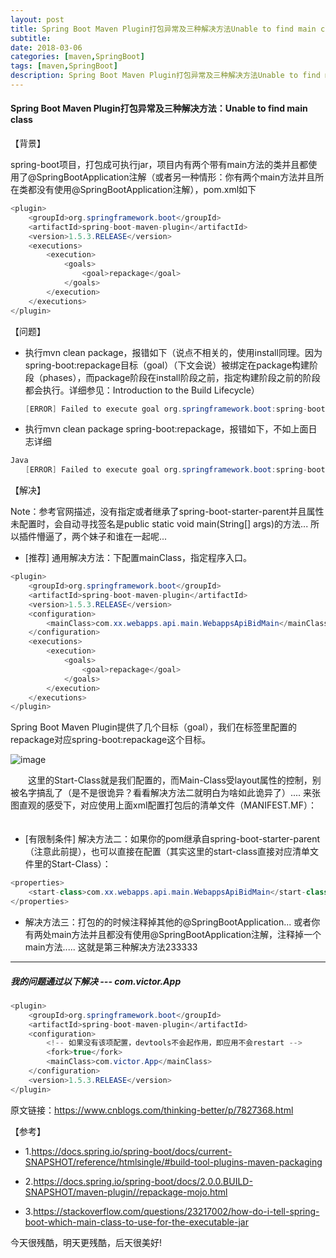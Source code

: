 ```yaml
---
layout: post
title: Spring Boot Maven Plugin打包异常及三种解决方法Unable to find main class
subtitle: 
date: 2018-03-06
categories: [maven,SpringBoot]
tags: [maven,SpringBoot]
description: Spring Boot Maven Plugin打包异常及三种解决方法Unable to find main class。
---
```

#### Spring Boot Maven Plugin打包异常及三种解决方法：Unable to find main class

【背景】

spring-boot项目，打包成可执行jar，项目内有两个带有main方法的类并且都使用了@SpringBootApplication注解（或者另一种情形：你有两个main方法并且所在类都没有使用@SpringBootApplication注解），pom.xml如下

```Java
<plugin>
    <groupId>org.springframework.boot</groupId>
    <artifactId>spring-boot-maven-plugin</artifactId>
    <version>1.5.3.RELEASE</version>
    <executions>
        <execution>
            <goals>
                <goal>repackage</goal>
            </goals>
        </execution>
    </executions>
</plugin>
```


【问题】

- 执行mvn clean package，报错如下（说点不相关的，使用install同理。因为spring-boot:repackage目标（goal）（下文会说）被绑定在package构建阶段（phases），而package阶段在install阶段之前，指定构建阶段之前的阶段都会执行。详细参见：Introduction to the Build Lifecycle）

```Java
　　[ERROR] Failed to execute goal org.springframework.boot:spring-boot-maven-plugin:1.5.3.RELEASE:repackage (default) on project webapps-api-bid: Execution default of goal org.springframework.boot:spring-boot-maven-plugin:1.5.3.RELEASE:repackage failed: Unable to find a single main class from the following candidates [com.xx.api.main.ApiBidMain, com.xx.webapps.api.main.WebappsApiBidMain]

```

- 执行mvn clean package spring-boot:repackage，报错如下，不如上面日志详细

```Java
Java
　　[ERROR] Failed to execute goal org.springframework.boot:spring-boot-maven-plugin:1.5.3.RELEASE:repackage (default) on project webapps-api-bid: Execution default of goal org.springframework.boot:spring-boot-maven-plugin:1.5.3.RELEASE:repackage failed: Unable to find main class
```

【解决】

Note：参考官网描述，没有指定<mainClass>或者继承了spring-boot-starter-parent并且<start-class>属性未配置时，会自动寻找签名是public static void main(String[] args)的方法... 所以插件懵逼了，两个妹子和谁在一起呢...
- [推荐] 通用解决方法：<configuration>下配置mainClass，指定程序入口。


```Java
<plugin>
    <groupId>org.springframework.boot</groupId>
    <artifactId>spring-boot-maven-plugin</artifactId>
    <version>1.5.3.RELEASE</version>
    <configuration>
        <mainClass>com.xx.webapps.api.main.WebappsApiBidMain</mainClass>
    </configuration>
    <executions>
        <execution>
            <goals>
                <goal>repackage</goal>
            </goals>
        </execution>
    </executions>
</plugin>

```

Spring Boot Maven Plugin提供了几个目标（goal），我们在<executions>标签里配置的<goal>repackage</goal>对应spring-boot:repackage这个目标。

 ![image](http://cnsyear.com/images/blog/TIM截图20180306220443.png)

　　这里的Start-Class就是我们配置的<mainClass>，而Main-Class受layout属性的控制，别被名字搞乱了（是不是很诡异？看看解决方法二就明白为啥如此诡异了）.... 来张图直观的感受下，对应使用上面xml配置打包后的清单文件（MANIFEST.MF）：
　　
　　
- [有限制条件] 解决方法二：如果你的pom继承自spring-boot-starter-parent（注意此前提），也可以直接在<properties>配置<start-class>（其实这里的start-class直接对应清单文件里的Start-Class）：


```Java
<properties>
    <start-class>com.xx.webapps.api.main.WebappsApiBidMain</start-class>
</properties>
```

- 解决方法三：打包的的时候注释掉其他的@SpringBootApplication... 或者你有两处main方法并且都没有使用@SpringBootApplication注解，注释掉一个main方法..... 这就是第三种解决方法233333

----



##### 我的问题通过以下解决 --- <mainClass>com.victor.App</mainClass>

```Java
<plugin>
    <groupId>org.springframework.boot</groupId>
    <artifactId>spring-boot-maven-plugin</artifactId>
    <configuration>
        <!-- 如果没有该项配置，devtools不会起作用，即应用不会restart -->
        <fork>true</fork>
        <mainClass>com.victor.App</mainClass>
    </configuration>
    <version>1.5.3.RELEASE</version>
</plugin>
```

            
            
原文链接：https://www.cnblogs.com/thinking-better/p/7827368.html

【参考】

- 1.https://docs.spring.io/spring-boot/docs/current-SNAPSHOT/reference/htmlsingle/#build-tool-plugins-maven-packaging

- 2.https://docs.spring.io/spring-boot/docs/2.0.0.BUILD-SNAPSHOT/maven-plugin//repackage-mojo.html

- 3.https://stackoverflow.com/questions/23217002/how-do-i-tell-spring-boot-which-main-class-to-use-for-the-executable-jar
 

今天很残酷，明天更残酷，后天很美好!